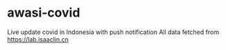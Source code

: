 # awasi-covid
Live update covid in Indonesia
with push notification
All data fetched from https://lab.isaaclin.cn
